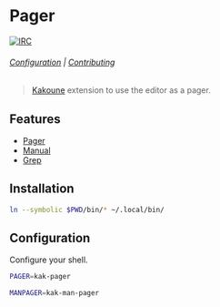 # Pager

[![IRC][IRC Badge]][IRC]

###### [Configuration](#configuration) | [Contributing](CONTRIBUTING)

> [Kakoune] extension to use the editor as a pager.

## Features

- [Pager](bin/kak-pager)
- [Manual](bin/kak-man-pager)
- [Grep](bin/kak-grep-pager)

## Installation

``` sh
ln --symbolic $PWD/bin/* ~/.local/bin/
```

## Configuration

Configure your shell.

``` sh
PAGER=kak-pager
```

``` sh
MANPAGER=kak-man-pager
```

[Kakoune]: https://kakoune.org
[IRC]: https://webchat.freenode.net?channels=kakoune
[IRC Badge]: https://img.shields.io/badge/IRC-%23kakoune-blue.svg
